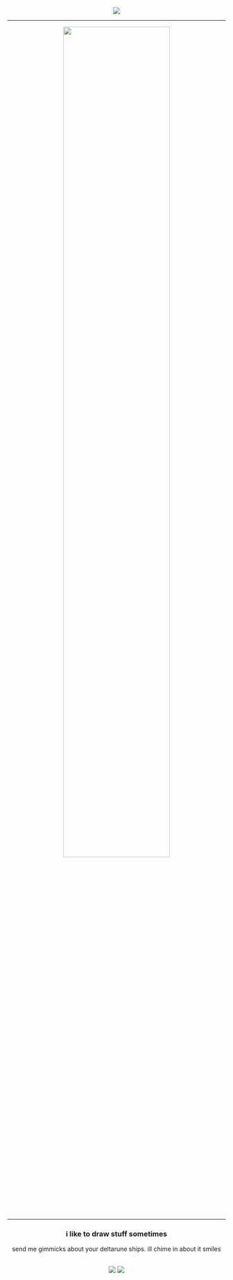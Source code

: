 <div align="center">
  <img src="https://visitor-badge.laobi.icu/badge?page_id=polymikez.visitor-badge&left_color=green&right_color=lightgrey&left_text=pluey-euthanasia-funds ">
  <hr>
   <img src="https://github.com/polymikez/images/blob/main/ezgif.com-animated-gif-maker%20(1).gif?raw=true" width="70%" height="auto">
  <hr>
  <h3>i like to draw stuff sometimes</h3>
  <p>send me gimmicks about your deltarune ships. ill chime in about it smiles</p>
  <br>
  <img src="https://github.com/polymikez/images/blob/main/ezgif.com-animated-gif-maker%20(3).gif?raw=true">
  <img src="https://github.com/polymikez/images/blob/main/ezgif.com-animated-gif-maker%20(2).gif?raw=true">
</div>
